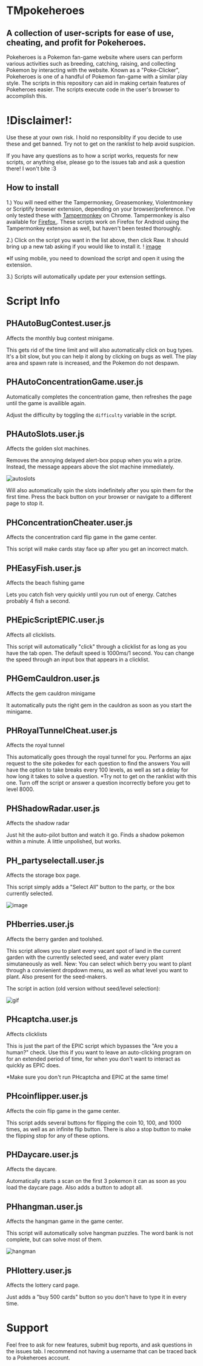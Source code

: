 # TMpokeheroes
## A collection of user-scripts for ease of use, cheating, and profit for Pokeheroes.

Pokeheroes is a Pokemon fan-game website where users can perform various activities such as breeding, catching, raising, and collecting Pokemon by interacting with the website. Known as a "Poke-Clicker", Pokeheroes is one of a handful of Pokemon fan-game with a similar play style.
The scripts in this repository can aid in making certain features of Pokeheroes easier. The scripts execute code in the user's browser to accomplish this.
 
# !Disclaimer!:
Use these at your own risk. I hold no responsiblity if you decide to use these and get banned. Try not to get on the ranklist to help avoid suspicion.

If you have any questions as to how a script works, requests for new scripts, or anything else, please go to the issues tab and ask a question there! I won't bite :3

## How to install

1.) You will need either the Tampermonkey, Greasemonkey, Violentmonkey or Scriptify browser extension, depending on your browser/preference. I've only tested these with [Tampermonkey](https://chrome.google.com/webstore/detail/tampermonkey/dhdgffkkebhmkfjojejmpbldmpobfkfo?hl=en) on Chrome. Tampermonkey is also available for [Firefox.](https://addons.mozilla.org/en-US/firefox/addon/tampermonkey/). These scripts work on Firefox for Android using the Tampermonkey extension as well, but haven't been tested thoroughly.

2.) Click on the script you want in the list above, then click Raw. It should bring up a new tab asking if you would like to install it. !
[image](https://i.imgur.com/v1ZHsIo.png)

※If using mobile, you need to download the script and open it using the extension.

3.) Scripts will automatically update per your extension settings.

# Script Info

## PHAutoBugContest.user.js
Affects the monthly bug contest minigame.

This gets rid of the time limit and will also automatically click on bug types. It's a bit slow, but you can help it along by clicking on bugs as well. The play area and spawn rate is increased, and the Pokemon do not despawn.

## PHAutoConcentrationGame.user.js
Automatically completes the concentration game, then refreshes the page until the game is availible again.

Adjust the difficulty by toggling the `difficulty` variable in the script. 

## PHAutoSlots.user.js
Affects the golden slot machines.

Removes the annoying delayed alert-box popup when you win a prize. Instead, the message appears above the slot machine immediately.

![autoslots](https://i.imgur.com/sOutpiD.png)

Will also automatically spin the slots indefinitely after you spin them for the first time. Press the back button on your browser or navigate to a different page to stop it.

## PHConcentrationCheater.user.js
Affects the concentration card flip game in the game center.

This script will make cards stay face up after you get an incorrect match.

## PHEasyFish.user.js
Affects the beach fishing game

Lets you catch fish very quickly until you run out of energy. Catches probably 4 fish a second.

## PHEpicScriptEPIC.user.js
Affects all clicklists.

This script will automatically "click" through a clicklist for as long as you have the tab open.
The default speed is 1000ms/1 second. You can change the speed through an input box that appears in a clicklist.

## PHGemCauldron.user.js
Affects the gem cauldron minigame

It automatically puts the right gem in the cauldron as soon as you start the minigame.

## PHRoyalTunnelCheat.user.js
Affects the royal tunnel

This automatically goes through the royal tunnel for you. Performs an ajax request to the site pokedex for each question to find the answers
You will have the option to take breaks every 100 levels, as well as set a delay for how long it takes to solve a question.
*Try not to get on the ranklist with this one. Turn off the script or answer a question incorrectly before you get to level 8000.

## PHShadowRadar.user.js
Affects the shadow radar

Just hit the auto-pilot button and watch it go. Finds a shadow pokemon within a minute. A little unpolished, but works.

## PH_partyselectall.user.js
Affects the storage box page.

This script simply adds a "Select All" button to the party, or the box currently selected.

![image](https://i.imgur.com/EeE2Ryr.png)

## PHberries.user.js
Affects the berry garden and toolshed.

This script allows you to plant every vacant spot of land in the current garden with the currently selected seed, and water every plant simutaneously as well.
New: You can select which berry you want to plant through a convienient dropdown menu, as well as what level you want to plant. Also present for the seed-makers.

The script in action (old version without seed/level selection):

![gif](https://i.imgur.com/2TaRFk8.gif)

## PHcaptcha.user.js
Affects clicklists

This is just the part of the EPIC script which bypasses the "Are you a human?" check. Use this if you want to leave an auto-clicking program on for an extended period of time, for when you don't want to interact as quickly as EPIC does.

*Make sure you don't run PHcaptcha and EPIC at the same time!

## PHcoinflipper.user.js
Affects the coin flip game in the game center.

This script adds several buttons for flipping the coin 10, 100, and 1000 times, as well as an infinite flip button. There is also a stop button to make the flipping stop for any of these options.

## PHDaycare.user.js
Affects the daycare.

Automatically starts a scan on the first 3 pokemon it can as soon as you load the daycare page. Also adds a button to adopt all.

## PHhangman.user.js
Affects the hangman game in the game center.

This script will automatically solve hangman puzzles. The word bank is not complete, but can solve most of them.

![hangman](https://i.imgur.com/3hO4bYM.png)

## PHlottery.user.js
Affects the lottery card page.

Just adds a "buy 500 cards" button so you don't have to type it in every time.

# Support

Feel free to ask for new features, submit bug reports, and ask questions in the issues tab. I recommend not having a username that can be traced back to a Pokeheroes account.
